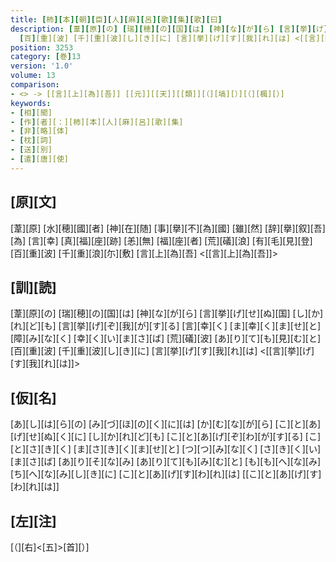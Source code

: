 ```yaml
---
title: [柿][本][朝][臣][人][麻][呂][歌][集][歌][曰]
description: [葦][原][の] [瑞][穂][の][国][は] [神][な][が][ら] [言][挙][げ][せ][ぬ][国] [し][か][れ][ど][も] [言][挙][げ][ぞ][我][が][す][る] [言][幸][く] [ま][幸][く][ま][せ][と] [障][み][な][く] [幸][く][い][ま][さ][ば] [荒][礒][波] [あ][り][て][も][見][む][と]
  [百][重][波] [千][重][波][し][き][に] [言][挙][げ][す][我][れ][は] <[[言][挙][げ][す][我][れ][は]]>
position: 3253
category: [巻]13
version: '1.0'
volume: 13
comparison:
- <> -> [[言][上][為][吾]] [[元]][[天]][[類]][（][塙][）][（][楓][）]
keywords:
- [相][聞]
- [作][者][：][柿][本][人][麻][呂][歌][集]
- [非][略][体]
- [枕][詞]
- [送][別]
- [遣][唐][使]
---
```


## [原][文]

[葦][原] [水][穂][國][者] [神][在][随] [事][擧][不][為][國] [雖][然] [辞][擧][叙][吾][為] [言][幸] [真][福][座][跡] [恙][無] [福][座][者] [荒][礒][浪] [有][毛][見][登] [百][重][波] [千][重][浪][尓][敷] [言][上][為][吾] <[[言][上][為][吾]]>

## [訓][読]

[葦][原][の] [瑞][穂][の][国][は] [神][な][が][ら] [言][挙][げ][せ][ぬ][国] [し][か][れ][ど][も] [言][挙][げ][ぞ][我][が][す][る] [言][幸][く] [ま][幸][く][ま][せ][と] [障][み][な][く] [幸][く][い][ま][さ][ば] [荒][礒][波] [あ][り][て][も][見][む][と] [百][重][波] [千][重][波][し][き][に] [言][挙][げ][す][我][れ][は] <[[言][挙][げ][す][我][れ][は]]>

## [仮][名]

[あ][し][は][ら][の] [み][づ][ほ][の][く][に][は] [か][む][な][が][ら] [こ][と][あ][げ][せ][ぬ][く][に] [し][か][れ][ど][も] [こ][と][あ][げ][ぞ][わ][が][す][る] [こ][と][さ][き][く] [ま][さ][き][く][ま][せ][と] [つ][つ][み][な][く] [さ][き][く][い][ま][さ][ば] [あ][り][そ][な][み] [あ][り][て][も][み][む][と] [も][も][へ][な][み] [ち][へ][な][み][し][き][に] [こ][と][あ][げ][す][わ][れ][は] [[こ][と][あ][げ][す][わ][れ][は]]

## [左][注]

[（][右]<[五]>[首][）]
